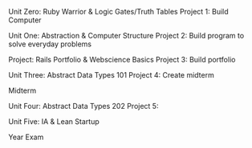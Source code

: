 Unit Zero: Ruby Warrior & Logic Gates/Truth Tables
	Project 1: Build Computer

Unit One: Abstraction & Computer Structure
	Project 2: Build program to solve everyday problems

Project: Rails Portfolio & Webscience Basics
	Project 3: Build portfolio

Unit Three: Abstract Data Types 101
	Project 4: Create midterm

Midterm

Unit Four: Abstract Data Types 202
	Project 5: 

Unit Five: IA & Lean Startup

Year Exam
